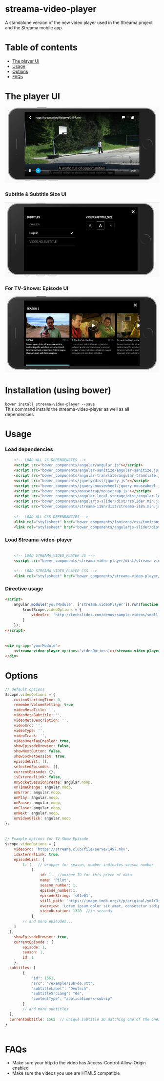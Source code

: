 

# streama-video-player
A standalone version of the new video player used in the Streama project and the Streama mobile app.

# Table of contents
- [The player UI](#the-player-ui) 
- [Usage](#usage)
- [Options](#options)
- [FAQs](#faqs)

# The player UI 
![UIExample1](example/Screen%20Shot%202017-06-23%20at%2023.03.49.png)

### Subtitle & Subtitle Size UI 
![UIExample2](example/Screen%20Shot%202017-06-23%20at%2023.03.55.png)

### For TV-Shows: Episode UI 
![UIExample3](example/Screen%20Shot%202017-06-23%20at%2023.04.02.png)

# Installation (using bower)
`bower install streama-video-player --save`  
This command installs the streama-video-player as well as all dependencies


# Usage
### Load dependencies
```html
    <!-- LOAD ALL JS DEPENDENCIES -->
    <script src="bower_components/angular/angular.js"></script>
    <script src="bower_components/angular-sanitize/angular-sanitize.js"></script>
    <script src="bower_components/angular-translate/angular-translate.js"></script>
    <script src="bower_components/jquery/dist/jquery.js"></script>
    <script src="bower_components/jquery-mousewheel/jquery.mousewheel.js"></script>
    <script src="bower_components/mousetrap/mousetrap.js"></script>
    <script src="bower_components/angular-local-storage/dist/angular-local-storage.js"></script>
    <script src="bower_components/angularjs-slider/dist/rzslider.min.js"></script>
    <script src="bower_components/streama-i18n/dist/streama-i18n.min.js"></script>
    
    <!-- LOAD ALL CSS DEPENDENCIES -->
    <link rel="stylesheet" href="bower_components/Ionicons/css/ionicons.css">
    <link rel="stylesheet" href="bower_components/angularjs-slider/dist/rzslider.css">
```

### Load Streama-video-player
```html
    
    <!-- LOAD STREAMA_VIDEO_PLAYER JS -->
    <script src="bower_components/streama-video-player/dist/streama-video-player.js"></script>
    
    <!-- LOAD STREAMA_VIDEO_PLAYER CSS -->
    <link rel="stylesheet" href="bower_components/streama-video-player/dist/streama-video-player.css">
```

### Directive usage
```html
<script>
	angular.module('yourModule', ['streama.videoPlayer']).run(function($rootScope){
		$rootScope.videoOptions = {
			videoSrc: 'http://techslides.com/demos/sample-videos/small.mp4'
		}
	});
</script>


<div ng-app="yourModule">
    <streama-video-player options="videoOptions"></streama-video-player>
</div>
``` 

# Options
```javascript
// default options
$scope.videoOptions = {
	customStartingTime: 0,
	rememberVolumeSetting: true,
	videoMetaTitle: '',
	videoMetaSubtitle: '',
	videoMetaDescription: '',
	videoSrc: '',
	videoType: '',
	videoTrack: '',
	videoOverlayEnabled: true,
	showEpisodeBrowser: false,
	showNextButton: false,
	showSocketSession: true,
	episodeList: [],
	selectedEpisodes: [],
	currentEpisode: {},
	isExternalLink: false,
	onSocketSessionCreate: angular.noop,
	onTimeChange: angular.noop,
	onError: angular.noop,
	onPlay: angular.noop,
	onPause: angular.noop,
	onClose: angular.noop,
	onNext: angular.noop,
	onVideoClick: angular.noop
};


// Example options for TV-Show Episode 
$scope.videoOptions = {
	videoSrc: 'https://streama.club/file/serve/1497.mkv',
	isExternalLink: true,
	episodeList: {
		1: [   // wrapper for season, number indicates season number
			{
				id: 1,  //unique ID for this piece of data
				name: 'Pilot', 
				season_number: 1, 
				episode_number:1, 
				episodeString: 's01e01', 
				still_path: 'https://image.tmdb.org/t/p/original/ydlY3iPfeOAvu8gVqrxPoMvzNCn.jpg', 
				overview: 'Lorem ipsum dolor sit amet, consetetur sadipscing elitr, sed diam nonumy eirmod tempor invidunt ut labore et dolore magna aliquyam erat, sed diam voluptua.', 
				videoDuration: 1320  //in seconds
			}
		// and more episodes...
    ]
  },
	showEpisodeBrowser: true,
	currentEpisode : {
		episode: 1,
		season: 1,
		id: 1
	},
  subtitles: [
		{
			"id": 1561, 
			"src": "/example/sub-de.vtt", 
			"subtitleLabel": "Deutsch", 
			"subtitleSrcLang": "de", 
			"contentType": "application/x-subrip"
		}
		// and more subtitles
  ],
  currentSubtitle: 1562  // unique subtitle ID matching one of the ones in the subtitles list
}



```


# FAQs
- Make sure your http to the video has Access-Control-Allow-Origin enabled
- Make sure the videos you use are HTML5 compatible


